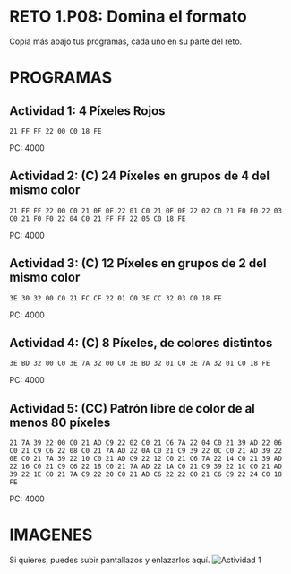 # RETO 1.P08: Domina el formato
Copia más abajo tus programas, cada uno en su parte del reto.

# PROGRAMAS

## Actividad 1: 4 Píxeles Rojos
```
21 FF FF 22 00 C0 18 FE
```
PC: 4000

## Actividad 2: (C) 24 Píxeles en grupos de 4 del mismo color
```
21 FF FF 22 00 C0 21 0F 0F 22 01 C0 21 0F 0F 22 02 C0 21 F0 F0 22 03 C0 21 F0 F0 22 04 C0 21 FF FF 22 05 C0 18 FE
```
PC: 4000

## Actividad 3: (C) 12 Píxeles en grupos de 2 del mismo color
```
3E 30 32 00 C0 21 FC CF 22 01 C0 3E CC 32 03 C0 18 FE
```
PC: 4000

## Actividad 4: (C) 8 Píxeles, de colores distintos
```
3E BD 32 00 C0 3E 7A 32 00 C0 3E BD 32 01 C0 3E 7A 32 01 C0 18 FE
```
PC: 4000
## Actividad 5: (CC) Patrón libre de color de al menos 80 píxeles
```
21 7A 39 22 00 C0 21 AD C9 22 02 C0 21 C6 7A 22 04 C0 21 39 AD 22 06 C0 21 C9 C6 22 08 C0 21 7A AD 22 0A C0 21 C9 39 22 0C C0 21 AD 39 22 0E C0 21 7A 39 22 10 C0 21 AD C9 22 12 C0 21 C6 7A 22 14 C0 21 39 AD 22 16 C0 21 C9 C6 22 18 C0 21 7A AD 22 1A C0 21 C9 39 22 1C C0 21 AD 39 22 1E C0 21 7A C9 22 20 C0 21 AD C6 22 22 C0 21 C6 C9 22 24 C0 18 FE
```
PC: 4000

# IMAGENES
Si quieres, puedes subir pantallazos y enlazarlos aquí.
![Actividad 1](/pixelrojo.png)

